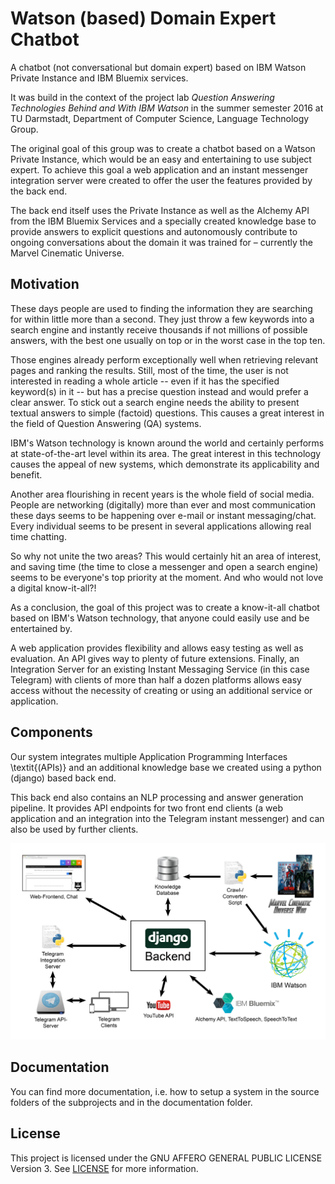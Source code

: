 # Watson (based) Domain Expert Chatbot

A chatbot (not conversational but domain expert) based on IBM Watson Private Instance and IBM Bluemix services.

It was build in the context of the project lab *Question Answering Technologies Behind and With IBM Watson* in the summer semester 2016 at TU Darmstadt, Department of Computer Science, Language Technology Group.

The original goal of this group was to create a chatbot based on a Watson Private Instance, which would be an easy and entertaining to use subject expert. To achieve this goal a web application and an instant messenger integration server were created to offer the user the features provided by the back end.

The back end itself uses the Private Instance as well as the Alchemy API from the IBM Bluemix Services and a specially created knowledge base to provide answers to explicit questions and autonomously contribute to ongoing conversations about the domain it was trained for – currently the Marvel Cinematic Universe.

## Motivation

These days people are used to finding the information they are searching for within little more than a second. They just throw a few keywords into a search engine and instantly receive thousands if not millions of possible answers, with the best one usually on top or in the worst case in the top ten.

Those engines already perform exceptionally well when retrieving relevant pages and ranking the results. Still, most of the time, the user is not interested in reading a whole article -- even if it has the specified keyword(s) in it -- but has a precise question instead and would prefer a clear answer. To stick out a search engine needs the ability to present textual answers to simple (factoid) questions. This causes a great interest in the field of Question Answering (QA) systems.

IBM's Watson technology is known around the world and certainly performs at state-of-the-art level within its area. The great interest in this technology causes the appeal of new systems, which demonstrate its applicability and benefit.

Another area flourishing in recent years is the whole field of social media. People are networking (digitally) more than ever and most communication these days seems to be happening over e-mail or instant messaging/chat. Every individual seems to be present in several applications allowing real time chatting.

So why not unite the two areas? This would certainly hit an area of interest, and saving time (the time to close a messenger and open a search engine) seems to be everyone's top priority at the moment. And who would not love a digital know-it-all?!

As a conclusion, the goal of this project was to create a know-it-all chatbot based on IBM's Watson technology, that anyone could easily use and be entertained by. 

A web application provides flexibility and allows easy testing as well as evaluation. An API gives way to plenty of future extensions. Finally, an Integration Server for an existing Instant Messaging Service (in this case Telegram) with clients of more than half a dozen platforms allows easy access without the necessity of creating or using an additional service or application.

## Components

Our system integrates multiple Application Programming Interfaces \textit{(APIs)} and an additional knowledge base we created using a python (django) based back end. 

This back end also contains an NLP processing and answer generation pipeline. It provides API endpoints for two front end clients (a web application and an integration into the Telegram instant messenger) and can also be used by further clients. 

![](doc/sysarch.png)

## Documentation

You can find more documentation, i.e. how to setup a system in the source folders of the subprojects and in the documentation folder.

## License

This project is licensed under the GNU AFFERO GENERAL PUBLIC LICENSE Version 3. See [LICENSE](LICENSE) for more information.